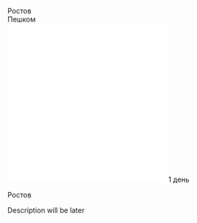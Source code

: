 <link rel="stylesheet" href="../assets-custom/css/style-markdown.css">
<div class="cover-container" style="background-image: url('rostov.jpg'); background-position-y: 50%;">
	<div class="cover-text">
		<div class="cover-title">
            Ростов
        </div>
		<div class="cover-description">
			<div>
				Пешком
			</div>
			<div>
				<img class="cover-icon" loading="lazy" src="../assets-custom/icon_time.png" alt=""  />
				<span>1 день</span>
			</div>
		</div>
	</div>
</div>

Ростов

Description will be later